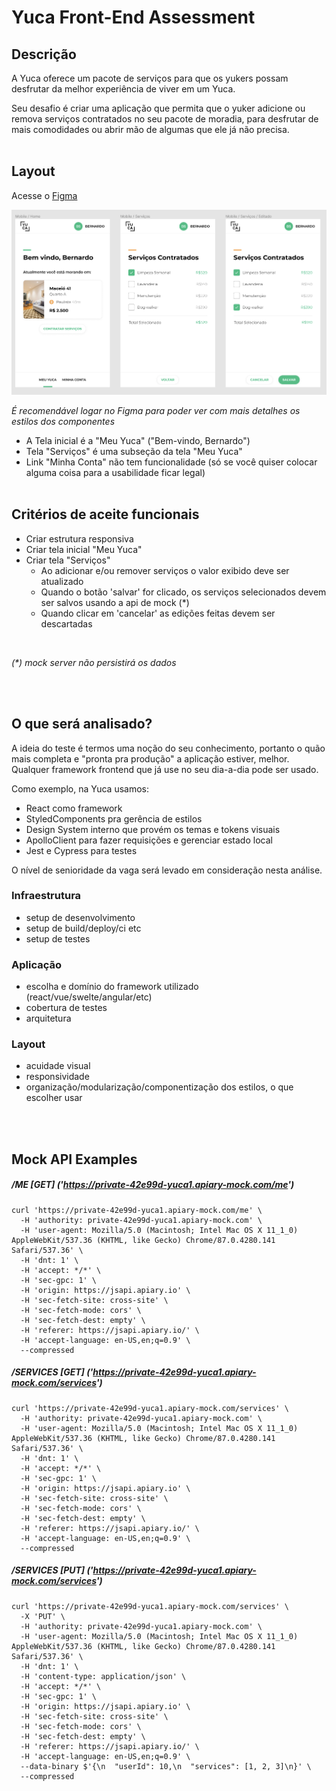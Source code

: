 # Yuca Front-End Assessment

## Descrição

A Yuca oferece um pacote de serviços para que os yukers possam desfrutar da melhor experiência de viver em um Yuca.

Seu desafio é criar uma aplicação que permita que o yuker adicione ou remova serviços contratados no seu pacote de moradia, para desfrutar de mais comodidades ou abrir mão de algumas que ele já não precisa.
<br><br>

## Layout

Acesse o [Figma](https://www.figma.com/file/ofetdcZKc2BTuWHkAXJOBv/Teste-Front-End?node-id=0%3A1)


[![Layout Mobile](./mobile.png "Layout Mobile")](https://www.figma.com/file/ofetdcZKc2BTuWHkAXJOBv/Teste-Front-End?node-id=0%3A1)

*É recomendável logar no Figma para poder ver com mais detalhes os estilos dos componentes*
- A Tela inicial é a "Meu Yuca"  ("Bem-vindo, Bernardo")
- Tela "Serviços" é uma subseção da tela "Meu Yuca"
- Link "Minha Conta" não tem funcionalidade (só se você quiser colocar alguma coisa para a usabilidade ficar legal)
<br><br>

## Critérios de aceite funcionais
- Criar estrutura responsiva
- Criar tela inicial "Meu Yuca"
- Criar tela "Serviços"
  - Ao adicionar e/ou remover serviços o valor exibido deve ser atualizado
  - Quando o botão 'salvar' for clicado, os serviços selecionados devem ser salvos usando a api de mock (\*)
  - Quando clicar em 'cancelar' as edições feitas devem ser descartadas

<br>

*(\*) mock server não persistirá os dados*

<br><br>
## O que será analisado?

A ideia do teste é termos uma noção do seu conhecimento, portanto o quão mais completa e "pronta pra produção" a aplicação estiver, melhor. Qualquer framework frontend que já use no seu dia-a-dia pode ser usado.

Como exemplo, na Yuca usamos: 
- React como framework
- StyledComponents pra gerência de estilos
- Design System interno que provém os temas e tokens visuais
- ApolloClient para fazer requisições e gerenciar estado local
- Jest e Cypress para testes


O nível de senioridade da vaga será levado em consideração nesta análise.

### Infraestrutura
- setup de desenvolvimento
- setup de build/deploy/ci etc
- setup de testes

### Aplicação
- escolha e domínio do framework utilizado (react/vue/swelte/angular/etc)
- cobertura de testes
- arquitetura 

### Layout
- acuidade visual
- responsividade
- organização/modularização/componentização dos estilos, o que escolher usar

<br><br>
## Mock API Examples

##### /ME [GET] ('https://private-42e99d-yuca1.apiary-mock.com/me')
```
curl 'https://private-42e99d-yuca1.apiary-mock.com/me' \
  -H 'authority: private-42e99d-yuca1.apiary-mock.com' \
  -H 'user-agent: Mozilla/5.0 (Macintosh; Intel Mac OS X 11_1_0) AppleWebKit/537.36 (KHTML, like Gecko) Chrome/87.0.4280.141 Safari/537.36' \
  -H 'dnt: 1' \
  -H 'accept: */*' \
  -H 'sec-gpc: 1' \
  -H 'origin: https://jsapi.apiary.io' \
  -H 'sec-fetch-site: cross-site' \
  -H 'sec-fetch-mode: cors' \
  -H 'sec-fetch-dest: empty' \
  -H 'referer: https://jsapi.apiary.io/' \
  -H 'accept-language: en-US,en;q=0.9' \
  --compressed
```

##### /SERVICES [GET] ('https://private-42e99d-yuca1.apiary-mock.com/services')
```
curl 'https://private-42e99d-yuca1.apiary-mock.com/services' \
  -H 'authority: private-42e99d-yuca1.apiary-mock.com' \
  -H 'user-agent: Mozilla/5.0 (Macintosh; Intel Mac OS X 11_1_0) AppleWebKit/537.36 (KHTML, like Gecko) Chrome/87.0.4280.141 Safari/537.36' \
  -H 'dnt: 1' \
  -H 'accept: */*' \
  -H 'sec-gpc: 1' \
  -H 'origin: https://jsapi.apiary.io' \
  -H 'sec-fetch-site: cross-site' \
  -H 'sec-fetch-mode: cors' \
  -H 'sec-fetch-dest: empty' \
  -H 'referer: https://jsapi.apiary.io/' \
  -H 'accept-language: en-US,en;q=0.9' \
  --compressed
```

##### /SERVICES [PUT] ('https://private-42e99d-yuca1.apiary-mock.com/services')
```
curl 'https://private-42e99d-yuca1.apiary-mock.com/services' \
  -X 'PUT' \
  -H 'authority: private-42e99d-yuca1.apiary-mock.com' \
  -H 'user-agent: Mozilla/5.0 (Macintosh; Intel Mac OS X 11_1_0) AppleWebKit/537.36 (KHTML, like Gecko) Chrome/87.0.4280.141 Safari/537.36' \
  -H 'dnt: 1' \
  -H 'content-type: application/json' \
  -H 'accept: */*' \
  -H 'sec-gpc: 1' \
  -H 'origin: https://jsapi.apiary.io' \
  -H 'sec-fetch-site: cross-site' \
  -H 'sec-fetch-mode: cors' \
  -H 'sec-fetch-dest: empty' \
  -H 'referer: https://jsapi.apiary.io/' \
  -H 'accept-language: en-US,en;q=0.9' \
  --data-binary $'{\n  "userId": 10,\n  "services": [1, 2, 3]\n}' \
  --compressed
```
